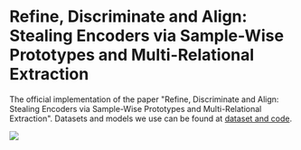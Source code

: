 # Refine, Discriminate and Align: Stealing Encoders via Sample-Wise Prototypes and Multi-Relational Extraction

The official implementation of the paper "Refine, Discriminate and Align: Stealing Encoders via Sample-Wise Prototypes and Multi-Relational Extraction". Datasets and models we use can be found at [dataset and code](https://drive.google.com/drive/folders/1VV97lBVwt5rPlKSHtKQ8PjCuH7d1-fK-?usp=sharing).

![](https://github.com/ShuchiWu/SDA/blob/master/SDA.png)


